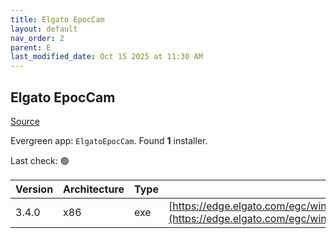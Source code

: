 ```yaml
---
title: Elgato EpocCam
layout: default
nav_order: 2
parent: E
last_modified_date: Oct 15 2025 at 11:30 AM
---
```


## Elgato EpocCam

[Source](https://www.elgato.com/us/en/s/epoccam)

Evergreen app: `ElgatoEpocCam`. Found **1** installer.

Last check: 🟢

| Version | Architecture | Type | URI                                                                                                                                                    |
| ------- | ------------ | ---- | ------------------------------------------------------------------------------------------------------------------------------------------------------ |
| 3.4.0   | x86          | exe  | [https://edge.elgato.com/egc/windows/epoccam/EpocCam_Installer64_3_4_0.exe](https://edge.elgato.com/egc/windows/epoccam/EpocCam_Installer64_3_4_0.exe) |
